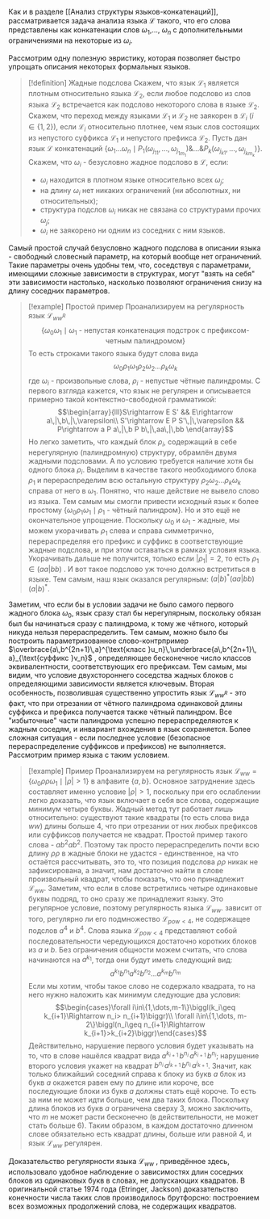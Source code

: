 Как и в разделе [[Анализ структуры языков-конкатенаций]], рассматривается задача анализа языка $\mathcal{L}$ такого, что его слова представлены как конкатенации слов $\omega_1$,..., $\omega_n$ с дополнительными ограничениями на некоторые из $\omega_i$.

Рассмотрим одну полезную эвристику, которая позволяет быстро упрощать описания некоторых формальных языков.

> [!definition] Жадные подслова
> Скажем, что язык $\mathcal{L}_1$ является плотным относительно языка $\mathcal{L}_2$, если любое подслово из слов языка $\mathcal{L}_2$ встречается как подслово некоторого слова в языке $\mathcal{L}_2$. 
> Скажем, что переход между языками $\mathcal{L}_1$ и $\mathcal{L}_2$ не заякорен в $\mathcal{L}_i$ ($i\in\{1,2\}$), если  $\mathcal{L}_i$ относительно плотнее, чем язык слов состоящих из непустого суффикса $\mathcal{L}_1$ и непустого префикса $\mathcal{L_2}$.
> Пусть дан язык $\mathcal{L}$ конкатенаций $\{\omega_1\dots\omega_n \mid P_1(\omega_{j_{11}},...,\omega_{j_{1m_1}})\& ...\& P_k(\omega_{j_{k1}},...,\omega_{j_{km_k}})\}$. Скажем, что $\omega_i$ - безусловно жадное подслово в $\mathcal{L}$, если:
> - $\omega_i$ находится в плотном языке относительно всех $\omega_j$;
> - на длину $\omega_i$ нет никаких ограничений (ни абсолютных, ни относительных);
> - структура подслов $\omega_i$ никак не связана со структурами прочих $\omega_j$;
> - $\omega_i$ не заякорено ни одним из соседних с ним языков.

 Самый простой случай безусловно жадного подслова в описании языка - свободный словесный параметр, на который вообще нет ограничений. Такие параметры очень удобны тем, что, соседствуя с параметрами, имеющими сложные зависимости в структурах, могут "взять на себя" эти зависимости настолько, насколько позволяют ограничения снизу на длину соседних параметров.

>[!example] Простой пример 
>Проанализируем на регулярность язык $\mathcal{L}_{ww^R}$ 
>$$\{\omega_0 \omega_1 \mid \omega_1\text{ - непустая конкатенация подстрок с префиксом-четным палиндромом}\}$$ 
>То есть строками такого языка будут слова вида
$$\omega_0 \rho_1 \omega_1 \rho_2 \omega_2 \dots \rho_k\omega_k$$
> где $\omega_i$ - произвольные слова, $\rho_i$ - непустые чётные палиндромы.
>С первого взгляда кажется, что язык не регулярен и описывается примерно такой контекстно-свободной грамматикой:
>$$\begin{array}{lll}S\rightarrow E S' && E\rightarrow a\,|\,b\,|\,\varepsilon\\
>S'\rightarrow E P S'\,|\,\varepsilon && P\rightarrow a P a\,|\,b P b\,|\,aa\,|\,bb \end{array}$$
>Но легко заметить, что каждый блок $\rho_i$, содержащий в себе нерегулярную (палиндромную) структуру, обрамлён двумя жадными подсловами. А по условию требуется наличие хотя бы одного блока $\rho_i$. Выделим в качестве такого необходимого блока $\rho_1$ и перераспределим всю остальную структуру $\rho_2\omega_2\dots\rho_k\omega_k$ справа от него в $\omega_1$. Понятно, что наше действие не вывело слово из языка. Тем самым мы смогли привести исходный язык к более простому $\{\omega_0\rho_1 \omega_1\mid\rho_1\text{ - чётный палиндром}\}$. 
>Но и это ещё не окончательное упрощение. Поскольку $\omega_0$ и $\omega_1$ - жадные, мы можем укорачивать $\rho_1$ слева и справа симметрично, перераспределяя его префикс и суффикс в соответствующие жадные подслова, и при этом оставаться в рамках условия языка. Укорачивать дальше не получится, только если $|\rho_1|=2$, то есть $\rho_1\in(aa|bb)$ . И вот такое подслово уж точно должно встретиться в языке.
> Тем самым, наш язык оказался регулярным: $(a|b)^*(aa|bb)(a|b)^*$. 

Заметим, что если бы в условии задачи не было самого первого жадного блока $\omega_0$, язык сразу стал бы нерегулярным, поскольку обязан был бы начинаться сразу с палиндрома, к тому же чётного, который никуда нельзя перераспределить. Тем самым, можно было бы построить параметризованное слово-контрпример $\overbrace{a\,b^{2n+1}\,a}^{\text{класс }u_n}\,\underbrace{a\,b^{2n+1}\, a}_{\text{суффикс }v_n}$ , определяющее бесконечное число классов эквивалентности, соответствующих его префиксам. 
Тем самым, мы видим, что условие двухстороннего соседства жадных блоков с определяющими зависимости является ключевым.
Вторая особенность, позволившая существенно упростить язык $\mathcal{L}_{ww^R}$ - это факт, что при отрезании от чётного палиндрома одинаковой длины суффикса и префикса получается также чётный палиндром. Все "избыточные" части палиндрома успешно перераспределяются к жадным соседям, и инвариант вхождения в язык сохраняется.
Более сложная ситуация - если последнее условие (безопасное перераспределение суффиксов и префиксов) не выполняется. Рассмотрим пример языка с таким условием.

>[!example] Пример
>Проанализируем на регулярность язык $\mathcal{L}_{ww}= \{\omega_0 \rho\rho \omega_1 \mid |\rho|>1\}$ в алфавите $\{a,b\}$.
>Основное затруднение здесь составляет именно условие $|\rho|>1$, поскольку при его ослаблении легко доказать, что язык включает в себя все слова, содержащие минимум четыре буквы.
>Жадный метод тут работает лишь относительно: существуют такие квадраты (то есть слова вида $ww$) длины больше 4, что при отрезании от них любых префиксов или суффиксов получается не квадрат. Простой пример такого слова - $ab^2 a b^2$. Поэтому так просто перераспределить почти всю длину $\rho\rho$ в жадные блоки не удастся - единственное, на что остаётся рассчитывать, это то, что позиция подслова $\rho\rho$ никак не зафиксирована, а значит, нам достаточно найти в слове произвольный квадрат, чтобы показать, что оно принадлежит $\mathcal{L}_{ww}$.
>Заметим, что если в слове встретились четыре одинаковые буквы подряд, то оно сразу же принадлежит языку. Это регулярное условие, поэтому регулярность языка $\mathcal{L}_{ww}$. зависит от того, регулярно ли его подмножество $\mathcal{L}_{pow<4}$, не содержащее подслов $a^4$ и $b^4$.
>Слова языка $\mathcal{L}_{pow<4}$ представляют собой последовательности чередующихся достаточно коротких блоков из $a$ и $b$. Без ограничения общности можем считать, что слова начинаются на $a^{k_1}$, тогда они будут иметь следующий вид:
>$$a^{k_1} b^{n_1} a^{k_2} b^{n_2} \dots a^{k_m} b^{n_m}$$
>Если мы хотим, чтобы такое слово не содержало квадрата, то на него нужно наложить как минимум следующие два условия:
>$$\begin{cases}\forall i\in\{1,\dots,m-1\}\biggl(k_i\geq k_{i+1}\Rightarrow n_i> n_{i+1}\biggr)\\
> \forall i\in\{1,\dots, m-2\}\biggl(n_i\geq n_{i+1}\Rightarrow k_{i+1}>k_{i+2}\biggr)\end{cases}$$
> Действительно, нарушение первого условия будет указывать на то, что в слове нашёлся квадрат вида $a^{k_{i+1}}\,b^{n_i}\,a^{k_{i+1}}\,b^{n_i}$; нарушение второго условия укажет на квадрат $b^{n_i}\,a^{i_{k+1}}\, b^{n_i}\,a^{i_{k+1}}$. Значит, как только ближайший соседний справа к блоку из букв $a$  блок из букв $a$ окажется равен ему по длине или короче, все последующие блоки из букв $a$ должны стать ещё короче. То есть за ним не может идти больше, чем два таких блока. Поскольку длина блоков из букв $a$ ограничена сверху 3, можно заключить, что $m$ не может расти бесконечно (в действительности, не может стать больше 6).
> Таким образом, в каждом достаточно длинном слове обязательно есть квадрат длины, больше или равной 4, и язык $\mathcal{L}_{ww}$ регулярен.

Доказательство регулярности языка $\mathcal{L}_{ww}$ , приведённое здесь, использовало удобное наблюдение о зависимостях длин соседних блоков из одинаковых букв в словах, не допускающих квадратов. В оригинальной статье 1974 года (Etringer, Jackson) доказательство конечности числа таких слов производилось брутфорсно: построением всех возможных продолжений слова, не содержащих квадратов. 
